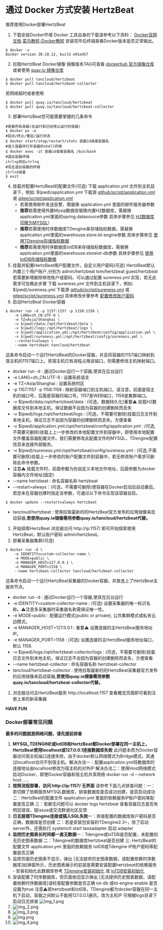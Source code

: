 # 通过 Docker 方式安装 HertzBeat
推荐使用Docker部署HertzBeat

1. 下载安装Docker环境
Docker 工具自身的下载请参考以下资料：
[Docker官网文档](https://docs.docker.com/get-docker/) [菜鸟教程-Docker教程](https://www.runoob.com/docker/docker-tutorial.html) 安装完毕后终端查看Docker版本是否正常输出。
```
$ docker -v
Docker version 20.10.12, build e91ed57
```

2. 拉取HertzBeat Docker镜像
镜像版本TAG可查看 [dockerhub 官方镜像仓库](https://hub.docker.com/r/tancloud/hertzbeat/tags)
或者使用 [quay.io 镜像仓库](https://quay.io/repository/tancloud/hertzbeat)
```shell
$ docker pull tancloud/hertzbeat   
$ docker pull tancloud/hertzbeat-collector
```
若网络超时或者使用
```shell
$ docker pull quay.io/tancloud/hertzbeat
$ docker pull quay.io/tancloud/hertzbeat-collector
```

3. 部署HertzBeat您可能需要掌握的几条命令
```shell
#查看所有容器(在运行和已经停止运行的容器)
$ docker ps -a
#启动/终止/重启/运行状态
$ docker start/stop/restart/stats 容器id或者容器名
#进入容器并打开容器的shell终端
$ docker exec -it 容器id或者容器名 /bin/bash
#退出容器终端
ctrl+p然后ctrl+q
#完全退出容器的终端 
ctrl+d或者
$ exit
```

4. 挂载并配置HertzBeat的配置文件(可选)
下载 application.yml 文件到主机目录下，例如: $(pwd)/application.yml
下载源 [github/script/application.yml](https://github.com/dromara/hertzbeat/raw/master/script/application.yml) 或 [gitee/script/application.yml](https://gitee.com/dromara/hertzbeat/raw/master/script/application.yml)
   - 若需使用邮件发送告警，需替换 application.yml 里面的邮件服务器参数
   - **推荐**若需使用外置Mysql数据库替换内置H2数据库，需替换application.yml里面的spring.datasource参数 具体步骤参见 [H2数据库切换为MYSQL](https://hertzbeat.dromara.org/zh-cn/docs/start/mysql-change)）
   - **推荐**若需使用时序数据库TDengine来存储指标数据，需替换application.yml里面的warehouse.store.td-engine参数 具体步骤参见 [使用TDengine存储指标数据](https://hertzbeat.dromara.org/zh-cn/docs/start/tdengine-init)
   - **推荐**若需使用时序数据库IotDB来存储指标数据库，需替换application.yml里面的warehouse.storeiot-db参数 具体步骤参见 [使用IotDB存储指标数据](https://hertzbeat.dromara.org/zh-cn/docs/start/iotdb-init)
5. 挂载并配置HertzBeat用户配置文件，自定义用户密码(可选)
HertzBeat默认内置三个用户账户,分别为 admin/hertzbeat tom/hertzbeat guest/hertzbeat
若需要新增删除修改账户或密码，可以通过配置 sureness.yml 实现，若无此需求可忽略此步骤
下载 sureness.yml 文件到主机目录下，例如: $(pwd)/sureness.yml
下载源 [github/script/sureness.yml](https://github.com/dromara/hertzbeat/raw/master/script/sureness.yml) 或 [gitee/script/sureness.yml](https://gitee.com/dromara/hertzbeat/raw/master/script/sureness.yml)
具体修改步骤参考 [配置修改账户密码](https://hertzbeat.dromara.org/zh-cn/docs/start/account-modify)
6. 启动HertzBeat Docker容器
```shell
$ docker run -d -p 1157:1157 -p 1158:1158 \
    -e LANG=zh_CN.UTF-8 \
    -e TZ=Asia/Shanghai \
    -v $(pwd)/data:/opt/hertzbeat/data \
    -v $(pwd)/logs:/opt/hertzbeat/logs \
    -v $(pwd)/application.yml:/opt/hertzbeat/config/application.yml \
    -v $(pwd)/sureness.yml:/opt/hertzbeat/config/sureness.yml \
    --restart=always \
    --name hertzbeat tancloud/hertzbeat
```
这条命令启动一个运行HertzBeat的Docker容器，并且将容器的1157端口映射到宿主机的1157端口上。若宿主机已有进程占用该端口，则需要修改主机映射端口。

- docker run -d : 通过Docker运行一个容器,使其在后台运行
- -e LANG=zh_CN.UTF-8 : 设置系统语言
- -e TZ=Asia/Shanghai : 设置系统时区
- -p 1157:1157 -p 1158:1158 : 映射容器端口到主机端口，请注意，前面是宿主机的端口号，后面是容器的端口号。1157是WEB端口，1158是集群端口。
- -v $(pwd)/data:/opt/hertzbeat/data : (可选，数据持久化)重要⚠️ 挂载H2数据库文件到本地主机，保证数据不会因为容器的创建删除而丢失
- -v $(pwd)/logs:/opt/hertzbeat/logs : (可选，不需要可删除)挂载日志文件到本地主机，保证日志不会因为容器的创建删除而丢失，方便查看
- -v $(pwd)/application.yml:/opt/hertzbeat/config/application.yml : (可选,不需要可删除)挂载上上一步修改的本地配置文件到容器中，即使用本地配置文件覆盖容器配置文件。我们需要修改此配置文件的MYSQL，TDengine配置信息来连接外部服务。
- -v $(pwd)/sureness.yml:/opt/hertzbeat/config/sureness.yml : (可选,不需要可删除)挂载上一步修改的账户配置文件到容器中，若无修改账户需求可删除此命令参数。
- 注意⚠️ 挂载文件时，前面参数为你自定义本地文件地址，后面参数为docker容器内文件地址(固定)
- --name hertzbeat : 命名容器名称 hertzbeat
- --restart=always：(可选，不需要可删除)使容器在Docker启动后自动重启。若您未在容器创建时指定该参数，可通过以下命令实现该容器自启。
```shell
$ docker update --restart=always hertzbeat
```

- tancloud/hertzbeat : 使用拉取最新的的HertzBeat官方发布的应用镜像来启动容器,**若使用quay.io镜像需用参数quay.io/tancloud/hertzbeat代替。**
1. 开始探索HertzBeat
浏览器访问 http://ip:1157/ 即可开始探索使用HertzBeat，默认账户密码 admin/hertzbeat。
2. 部署采集器集群(可选)
```shell
$ docker run -d \
    -e IDENTITY=custom-collector-name \
    -e MODE=public \
    -e MANAGER_HOST=127.0.0.1 \
    -e MANAGER_PORT=1158 \
    --name hertzbeat-collector tancloud/hertzbeat-collector
```
这条命令启动一个运行HertzBeat采集器的Docker容器，并直连上了HertzBeat主服务节点。

- docker run -d : 通过Docker运行一个容器,使其在后台运行
- -e IDENTITY=custom-collector-name : (可选) 设置采集器的唯一标识名称。⚠️注意多采集器时采集器名称需保证唯一性。
- -e MODE=public : 配置运行模式(public or private), 公共集群模式或私有云边模式。
- -e MANAGER_HOST=127.0.0.1 : 重要⚠️ 设置连接的主HertzBeat服务地址IP。
- -e MANAGER_PORT=1158 : (可选) 设置连接的主HertzBeat服务地址端口，默认 1158.
- -v $(pwd)/logs:/opt/hertzbeat-collector/logs : (可选，不需要可删除)挂载日志文件到本地主机，保证日志不会因为容器的创建删除而丢失，方便查看
- --name hertzbeat-collector : 命名容器名称 hertzbeat-collector
- tancloud/hertzbeat-collector : 使用拉取最新的的HertzBeat采集器官方发布的应用镜像来启动容器,**若使用quay.io镜像需用参数quay.io/tancloud/hertzbeat-collector代替。**
1. 浏览器访问主HertzBeat服务 http://localhost:1157 查看概览页面即可看到注册上来的新采集器

**HAVE FUN**
### Docker部署常见问题
**最多的问题就是网络问题，请先提前排查**

1. **MYSQL,TDENGINE或IotDB和HertzBeat都Docker部署在同一主机上，HertzBeat使用localhost或127.0.0.1连接数据库失败**
此问题本质为Docker容器访问宿主机端口连接失败，由于docker默认网络模式为Bridge模式，其通过localhost访问不到宿主机。解决办法一：配置application.yml将数据库的连接地址由localhost修改为宿主机的对外IP
解决办法二：使用Host网络模式启动Docker，即使Docker容器和宿主机共享网络 docker run -d --network host .....
2. **按照流程部署，访问 http://ip:1157/ 无界面**
请参考下面几点排查问题：一：若切换了依赖服务MYSQL数据库，排查数据库是否成功创建，是否启动成功 二：HertzBeat的配置文件 application.yml 里面的依赖服务IP账户密码等配置是否正确
三：若都无问题可以 docker logs hertzbeat 查看容器日志是否有明显错误，提issue或交流群或社区反馈
3. **日志报错TDengine连接或插入SQL失败**一：排查配置的数据库账户密码是否正确，数据库是否创建
二：若是安装包安装的TDengine2.3+，除了启动server外，还需执行 systemctl start taosadapter 启动 adapter
4. **监控历史图表长时间都一直无数据**一：Tdengine或IoTDB是否配置，未配置则无历史图表数据
二：Tdengine的数据库hertzbeat是否创建 三: HertzBeat的配置文件 application.yml 里面的依赖服务 IotDB或Tdengine IP账户密码等配置是否正确
5. 监控页面历史图表不显示，弹出 [无法提供历史图表数据，请配置依赖时序数据库]如弹窗所示，历史图表展示的前提是需要安装配置hertzbeat的依赖服务 - 安装初始化此数据库参考 [TDengine安装初始化](https://hertzbeat.dromara.org/zh-cn/docs/start/tdengine-init) 或 [IoTDB安装初始化](https://hertzbeat.dromara.org/zh-cn/docs/start/iotdb-init)
6. 安装配置了时序数据库，但页面依旧显示弹出 [无法提供历史图表数据，请配置依赖时序数据库]请检查配置参数是否正确 iot-db 或td-engine enable 是否设置为true 注意⚠️若hertzbeat和IotDB，TDengine都为docker容器在同一主机下启动，容器之间默认不能用127.0.0.1通讯，改为主机IP 可根据logs目录下启动日志排查
![img_1.png](img_1.png)
7. ![img_2.png](img_2.png)
8. ![img_3.png](img_3.png)
9. ![img.png](img.png)
10. ![img_4.png](img_4.png)
